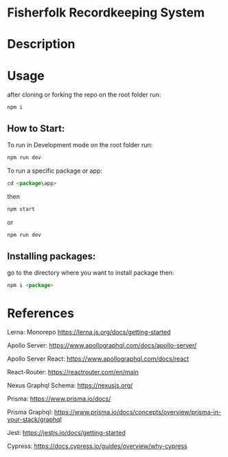 # **Fisherfolk Recordkeeping System**

# **Description**

# **Usage**

after cloning or forking the repo on the root folder run:

```
npm i
```

## How to Start:

To run in Development mode on the root folder run:

```js
npm run dev
```

To run a specific package or app:

```js
cd <package\app>
```

then

```js
npm start
```

or

```js
npm run dev
```

## Installing packages:

go to the directory where you want to install package then:

```js
npm i <package>
```

# **References**

Lerna: Monorepo
https://lerna.js.org/docs/getting-started

Apollo Server:
https://www.apollographql.com/docs/apollo-server/

Apollo Server React:
https://www.apollographql.com/docs/react

React-Router:
https://reactrouter.com/en/main

Nexus Graphql Schema:
https://nexusjs.org/

Prisma:
https://www.prisma.io/docs/

Prisma Graphql:
https://www.prisma.io/docs/concepts/overview/prisma-in-your-stack/graphql

Jest:
https://jestjs.io/docs/getting-started

Cypress:
https://docs.cypress.io/guides/overview/why-cypress
